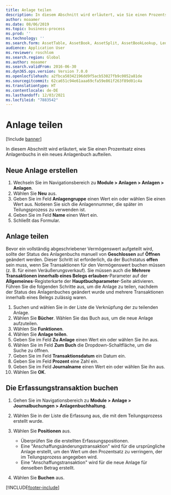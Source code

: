 ```yaml
---
title: Anlage teilen
description: In diesem Abschnitt wird erläutert, wie Sie einen Prozentsatz eines Anlagenbuchs in ein neues Anlagenbuch aufteilen.
author: moaamer
ms.date: 08/06/2019
ms.topic: business-process
ms.prod: ''
ms.technology: ''
ms.search.form: AssetTable, AssetBook, AssetSplit, AssetBookLookup, LedgerJournalTable, LedgerJournalTransAsset
audience: Application User
ms.reviewer: roschlom
ms.search.region: Global
ms.author: moaamer
ms.search.validFrom: 2016-06-30
ms.dyn365.ops.version: Version 7.0.0
ms.openlocfilehash: a2fbca50342196dd9f5acb53027fb9c0052a81de
ms.sourcegitcommit: 62ca651c94e61aaa69cfa59e861f263f89d01c4a
ms.translationtype: HT
ms.contentlocale: de-DE
ms.lasthandoff: 12/03/2021
ms.locfileid: "7883542"
---
```

# <a name="split-a-fixed-asset"></a>Anlage teilen

[!include [banner](../../includes/banner.md)]

In diesem Abschnitt wird erläutert, wie Sie einen Prozentsatz eines Anlagenbuchs in ein neues Anlagenbuch aufteilen. 

## <a name="create-a-new-fixed-asset"></a>Neue Anlage erstellen

1. Wechseln Sie im Navigationsbereich zu **Module \> Anlagen \> Anlagen \> Anlagen**.
2. Wählen Sie **Neu** aus.
3. Geben Sie im Feld **Anlagengruppe** einen Wert ein oder wählen Sie einen Wert aus. Notieren Sie sich die Anlagennummer, die später im Teilungsprozess zu verwenden ist.
4. Geben Sie im Feld **Name** einen Wert ein.
5. Schließt das Formular.

## <a name="split-a-fixed-asset"></a>Anlage teilen

Bevor ein vollständig abgeschriebener Vermögenswert aufgeteilt wird, sollte der Status des Anlagenbuchs manuell von **Geschlossen** auf **Öffnen** geändert werden. Dieser Schritt ist erforderlich, da der Buchstatus **offen** sein muss, wenn Sie Transaktionen für den Vermögenswert buchen müssen (z. B. für einen Veräußerungsverkauf). Sie müssen auch die **Mehrere Transaktionen innerhalb eines Belegs erlauben**-Parameter auf der **Allgemeines**-Registerkarte der **Hauptbuchparameter**-Seite aktivieren. Führen Sie die folgenden Schritte aus, um die Anlage zu teilen, nachdem der Status des Anlagenbuches geändert wurde und mehrere Transaktionen innerhalb eines Belegs zulässig waren.

1. Suchen und wählen Sie in der Liste die Verknüpfung der zu teilenden Anlage.
2. Wählen Sie **Bücher**. Wählen Sie das Buch aus, um die neue Anlage aufzuteilen.
3. Wählen Sie **Funktionen**.
4. Wählen Sie **Anlage teilen**.
5. Geben Sie im Feld **Zu Anlage** einen Wert ein oder wählen Sie ihn aus.
6. Wählen Sie im Feld **Zum Buch** die Dropdown-Schaltfläche, um die Suche zu öffnen.
7. Geben Sie im Feld **Transaktionsdatum** ein Datum ein.
8. Geben Sie im Feld **Prozent** eine Zahl ein.
9. Geben Sie im Feld **Journalname** einen Wert ein oder wählen Sie ihn aus.
10. Wählen Sie **OK**.

## <a name="post-the-journal-transaction"></a>Die Erfassungstransaktion buchen

1. Gehen Sie im Navigationsbereich zu **Module \> Anlage \> Journalbuchungen \> Anlagenbuchhaltung**.
2. Wählen Sie in der Liste die Erfassung aus, die mit dem Teilungsprozess erstellt wurde.
3. Wählen Sie **Positionen** aus.

    - Überprüfen Sie die erstellten Erfassungspositionen.
    - Eine "Anschaffungsänderungstransaktion" wird für die ursprüngliche Anlage erstellt, um den Wert um den Prozentsatz zu verringern, der im Teilungsprozess angegeben wird.
    - Eine "Anschaffungstransaktion" wird für die neue Anlage für denselben Betrag erstellt.

4. Wählen Sie **Buchen** aus.


[!INCLUDE[footer-include](../../../includes/footer-banner.md)]
